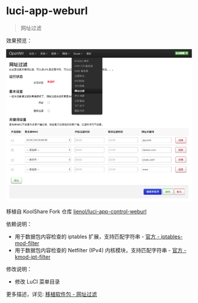 # luci-app-weburl

> 网址过滤

效果预览：

![Snipaste_2019-09-15_00-35-18.png](https://raw.githubusercontent.com/stuarthua/PicGo/master/oh-my-openwrt/Snipaste_2019-09-15_00-35-18.png)

移植自 KoolShare Fork 仓库 [lienol/luci-app-control-weburl](https://github.com/Lienol/openwrt-package/blob/master/lienol/luci-app-control-weburl)

依赖说明：

* 用于数据包内容检查的 iptables 扩展，支持匹配字符串 - [官方 - iptables-mod-filter](https://openwrt.org/packages/pkgdata/iptables-mod-filter)
* 用于数据包内容检查的 Netfilter (IPv4) 内核模块，支持匹配字符串 - [官方 - kmod-ipt-filter](https://openwrt.org/packages/pkgdata/kmod-ipt-filter)

修改说明：

* 修改 LuCI 菜单目录

更多描述，详见: [移植软件包 - 网址过滤](https://stuarthua.github.io/oh-my-openwrt/mybook/packages/use-package-weburl.html)